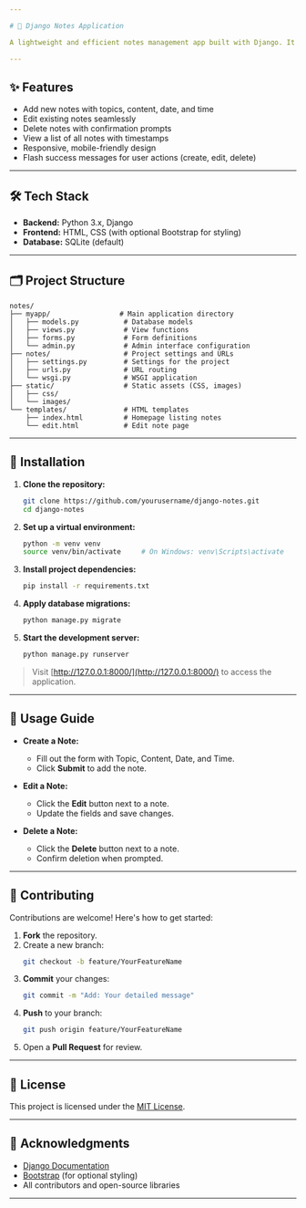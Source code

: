 ```yaml
---

# 📝 Django Notes Application

A lightweight and efficient notes management app built with Django. It enables users to create, edit, and delete notes with topics, content, dates, and times — all in a clean, responsive interface.

---
```


## ✨ Features

- Add new notes with topics, content, date, and time
- Edit existing notes seamlessly
- Delete notes with confirmation prompts
- View a list of all notes with timestamps
- Responsive, mobile-friendly design
- Flash success messages for user actions (create, edit, delete)

---

## 🛠️ Tech Stack

- **Backend:** Python 3.x, Django
- **Frontend:** HTML, CSS (with optional Bootstrap for styling)
- **Database:** SQLite (default)

---

## 🗂️ Project Structure

```
notes/
├── myapp/                 # Main application directory
│   ├── models.py           # Database models
│   ├── views.py            # View functions
│   ├── forms.py            # Form definitions
│   └── admin.py            # Admin interface configuration
├── notes/                  # Project settings and URLs
│   ├── settings.py         # Settings for the project
│   ├── urls.py             # URL routing
│   └── wsgi.py             # WSGI application
├── static/                 # Static assets (CSS, images)
│   ├── css/
│   └── images/
└── templates/              # HTML templates
    ├── index.html          # Homepage listing notes
    └── edit.html           # Edit note page
```

---

## 🚀 Installation

1. **Clone the repository:**
   ```bash
   git clone https://github.com/yourusername/django-notes.git
   cd django-notes
   ```

2. **Set up a virtual environment:**
   ```bash
   python -m venv venv
   source venv/bin/activate     # On Windows: venv\Scripts\activate
   ```

3. **Install project dependencies:**
   ```bash
   pip install -r requirements.txt
   ```

4. **Apply database migrations:**
   ```bash
   python manage.py migrate
   ```

5. **Start the development server:**
   ```bash
   python manage.py runserver
   ```

> Visit [http://127.0.0.1:8000/](http://127.0.0.1:8000/) to access the application.

---

## 📖 Usage Guide

- **Create a Note:**
  - Fill out the form with Topic, Content, Date, and Time.
  - Click **Submit** to add the note.

- **Edit a Note:**
  - Click the **Edit** button next to a note.
  - Update the fields and save changes.

- **Delete a Note:**
  - Click the **Delete** button next to a note.
  - Confirm deletion when prompted.

---

## 🤝 Contributing

Contributions are welcome! Here's how to get started:

1. **Fork** the repository.
2. Create a new branch:  
   ```bash
   git checkout -b feature/YourFeatureName
   ```
3. **Commit** your changes:  
   ```bash
   git commit -m "Add: Your detailed message"
   ```
4. **Push** to your branch:  
   ```bash
   git push origin feature/YourFeatureName
   ```
5. Open a **Pull Request** for review.

---

## 📄 License

This project is licensed under the [MIT License](LICENSE).

---

## 🙌 Acknowledgments

- [Django Documentation](https://docs.djangoproject.com/)
- [Bootstrap](https://getbootstrap.com/) (for optional styling)
- All contributors and open-source libraries

---
